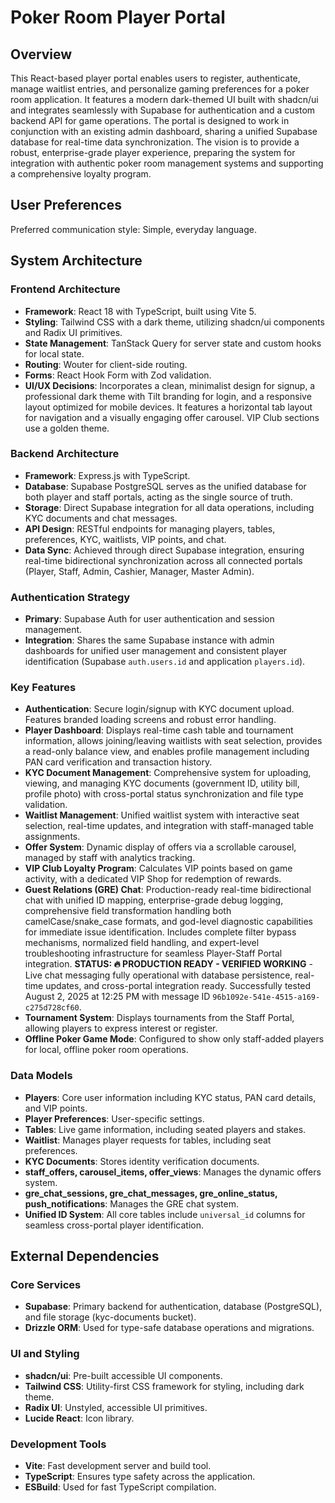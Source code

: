 # Poker Room Player Portal

## Overview

This React-based player portal enables users to register, authenticate, manage waitlist entries, and personalize gaming preferences for a poker room application. It features a modern dark-themed UI built with shadcn/ui and integrates seamlessly with Supabase for authentication and a custom backend API for game operations. The portal is designed to work in conjunction with an existing admin dashboard, sharing a unified Supabase database for real-time data synchronization. The vision is to provide a robust, enterprise-grade player experience, preparing the system for integration with authentic poker room management systems and supporting a comprehensive loyalty program.

## User Preferences

Preferred communication style: Simple, everyday language.

## System Architecture

### Frontend Architecture
- **Framework**: React 18 with TypeScript, built using Vite 5.
- **Styling**: Tailwind CSS with a dark theme, utilizing shadcn/ui components and Radix UI primitives.
- **State Management**: TanStack Query for server state and custom hooks for local state.
- **Routing**: Wouter for client-side routing.
- **Forms**: React Hook Form with Zod validation.
- **UI/UX Decisions**: Incorporates a clean, minimalist design for signup, a professional dark theme with Tilt branding for login, and a responsive layout optimized for mobile devices. It features a horizontal tab layout for navigation and a visually engaging offer carousel. VIP Club sections use a golden theme.

### Backend Architecture
- **Framework**: Express.js with TypeScript.
- **Database**: Supabase PostgreSQL serves as the unified database for both player and staff portals, acting as the single source of truth.
- **Storage**: Direct Supabase integration for all data operations, including KYC documents and chat messages.
- **API Design**: RESTful endpoints for managing players, tables, preferences, KYC, waitlists, VIP points, and chat.
- **Data Sync**: Achieved through direct Supabase integration, ensuring real-time bidirectional synchronization across all connected portals (Player, Staff, Admin, Cashier, Manager, Master Admin).

### Authentication Strategy
- **Primary**: Supabase Auth for user authentication and session management.
- **Integration**: Shares the same Supabase instance with admin dashboards for unified user management and consistent player identification (Supabase `auth.users.id` and application `players.id`).

### Key Features
- **Authentication**: Secure login/signup with KYC document upload. Features branded loading screens and robust error handling.
- **Player Dashboard**: Displays real-time cash table and tournament information, allows joining/leaving waitlists with seat selection, provides a read-only balance view, and enables profile management including PAN card verification and transaction history.
- **KYC Document Management**: Comprehensive system for uploading, viewing, and managing KYC documents (government ID, utility bill, profile photo) with cross-portal status synchronization and file type validation.
- **Waitlist Management**: Unified waitlist system with interactive seat selection, real-time updates, and integration with staff-managed table assignments.
- **Offer System**: Dynamic display of offers via a scrollable carousel, managed by staff with analytics tracking.
- **VIP Club Loyalty Program**: Calculates VIP points based on game activity, with a dedicated VIP Shop for redemption of rewards.
- **Guest Relations (GRE) Chat**: Production-ready real-time bidirectional chat with unified ID mapping, enterprise-grade debug logging, comprehensive field transformation handling both camelCase/snake_case formats, and god-level diagnostic capabilities for immediate issue identification. Includes complete filter bypass mechanisms, normalized field handling, and expert-level troubleshooting infrastructure for seamless Player-Staff Portal integration. **STATUS: 🔥 PRODUCTION READY - VERIFIED WORKING** - Live chat messaging fully operational with database persistence, real-time updates, and cross-portal integration ready. Successfully tested August 2, 2025 at 12:25 PM with message ID `96b1092e-541e-4515-a169-c275d728cf60`.
- **Tournament System**: Displays tournaments from the Staff Portal, allowing players to express interest or register.
- **Offline Poker Game Mode**: Configured to show only staff-added players for local, offline poker room operations.

### Data Models
- **Players**: Core user information including KYC status, PAN card details, and VIP points.
- **Player Preferences**: User-specific settings.
- **Tables**: Live game information, including seated players and stakes.
- **Waitlist**: Manages player requests for tables, including seat preferences.
- **KYC Documents**: Stores identity verification documents.
- **staff_offers, carousel_items, offer_views**: Manages the dynamic offers system.
- **gre_chat_sessions, gre_chat_messages, gre_online_status, push_notifications**: Manages the GRE chat system.
- **Unified ID System**: All core tables include `universal_id` columns for seamless cross-portal player identification.

## External Dependencies

### Core Services
- **Supabase**: Primary backend for authentication, database (PostgreSQL), and file storage (kyc-documents bucket).
- **Drizzle ORM**: Used for type-safe database operations and migrations.

### UI and Styling
- **shadcn/ui**: Pre-built accessible UI components.
- **Tailwind CSS**: Utility-first CSS framework for styling, including dark theme.
- **Radix UI**: Unstyled, accessible UI primitives.
- **Lucide React**: Icon library.

### Development Tools
- **Vite**: Fast development server and build tool.
- **TypeScript**: Ensures type safety across the application.
- **ESBuild**: Used for fast TypeScript compilation.